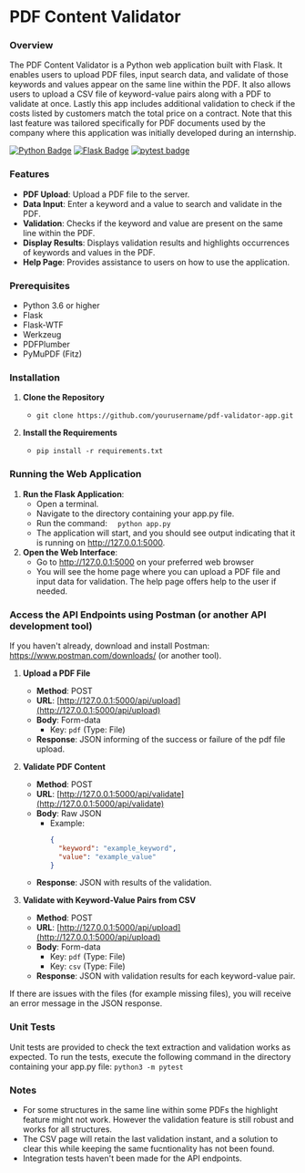 # PDF Content Validator

### Overview
The PDF Content Validator is a Python web application built with Flask. It enables users to upload PDF files, input search data, and validate of those keywords and values appear on the same line within the PDF. It also allows users to upload a CSV file of keyword-value pairs along with a PDF to validate at once. Lastly this app includes additional validation to check if the costs listed by customers match the total price on a contract. Note that this last feature was tailored specifically for PDF documents used by the company where this application was initially developed during an internship.

[![Python Badge](https://img.shields.io/badge/Python-3.6-blue?style=for-the-badge&logo=python&logoColor=blue)](https://www.python.org/)
[![Flask Badge](https://img.shields.io/badge/Flask-2.1.1-blue?style=for-the-badge&logo=flask&logoColor=white)](https://flask.palletsprojects.com/)
[![pytest badge](https://img.shields.io/badge/pytest-white?style=for-the-badge&logo=pytest)](https://docs.pytest.org/en/latest/)


### Features

- **PDF Upload**: Upload a PDF file to the server.
- **Data Input**: Enter a keyword and a value to search and validate in the PDF.
- **Validation**: Checks if the keyword and value are present on the same line within the PDF.
- **Display Results**: Displays validation results and highlights occurrences of keywords and values in the PDF.
- **Help Page**: Provides assistance to users on how to use the application.


### Prerequisites
* Python 3.6 or higher
* Flask
* Flask-WTF
* Werkzeug
* PDFPlumber
* PyMuPDF (Fitz)

### Installation
1. **Clone the Repository**
   * `git clone https://github.com/yourusername/pdf-validator-app.git`

2. **Install the Requirements**
    * `pip install -r requirements.txt`

### Running the Web Application

1. **Run the Flask Application**:
    * Open a terminal.
    * Navigate to the directory containing your app.py file.
    * Run the command: `  python app.py  `
    * The application will start, and you should see output indicating that it is running on http://127.0.0.1:5000.
2. **Open the Web Interface**:
    * Go to http://127.0.0.1:5000 on your preferred web browser
    * You will see the home page where you can upload a PDF file and input data for validation. The help page offers help to the user if needed.


### Access the API Endpoints using Postman (or another API development tool)
If you haven't already, download and install Postman: https://www.postman.com/downloads/ (or another tool).


1. **Upload a PDF File**

   - **Method**: POST
   - **URL**: [http://127.0.0.1:5000/api/upload](http://127.0.0.1:5000/api/upload)
   - **Body**: Form-data
     - Key: `pdf` (Type: File)
   - **Response**: JSON informing of the success or failure of the pdf file upload.

2. **Validate PDF Content**

   - **Method**: POST
   - **URL**: [http://127.0.0.1:5000/api/validate](http://127.0.0.1:5000/api/validate)
   - **Body**: Raw JSON
     - Example:
       ```json
       {
         "keyword": "example_keyword",
         "value": "example_value"
       }
       ```
   - **Response**: JSON with results of the validation.

3. **Validate with Keyword-Value Pairs from CSV**

   - **Method**: POST
   - **URL**: [http://127.0.0.1:5000/api/upload](http://127.0.0.1:5000/api/upload)
   - **Body**: Form-data
     - Key: `pdf` (Type: File)
     - Key: `csv` (Type: File)
   - **Response**: JSON with validation results for each keyword-value pair.

  
If there are issues with the files (for example missing files), you will receive an error message in the JSON response.


### Unit Tests
Unit tests are provided to check the text extraction and validation works as expected. 
To run the tests, execute the following command in the directory containing your app.py file:
`python3 -m pytest`


### Notes
- For some structures in the same line within some PDFs the highlight feature might not work. However the validation feature is still robust and works for all structures.
- The CSV page will retain the last validation instant, and a solution to clear this while keeping the same fucntionality has not been found.
- Integration tests haven't been made for the API endpoints.
